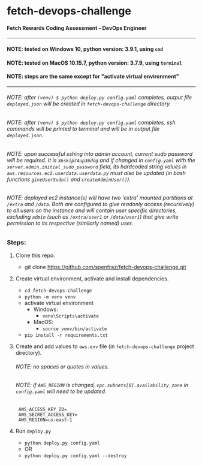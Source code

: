 # fetch-devops-challenge
#### Fetch Rewards Coding Assessment - DevOps Engineer
-------

#### NOTE: tested on Windows 10, python version: 3.9.1, using ```cmd```
#### NOTE: tested on MacOS 10.15.7, python version: 3.7.9, using ```terminal```
#### NOTE: steps are the same except for "activate virtual environment"

-------

###### NOTE: after ```(venv) $ python deploy.py config.yaml``` completes, output file ```deployed.json``` will be created in ```fetch-devops-challenge``` directory.
###### NOTE: after ```(venv) $ python deploy.py config.yaml``` completes, ssh commands will be printed to terminal and will be in output file ```deployed.json```.
###### NOTE: upon successful sshing into admin account, current sudo password will be required. It is ```36skip74up36dog``` and if changed in ```config.yaml``` with the ```server.admin.initial_sudo_password``` field, its hardcoded string values in ```aws.resources.ec2.userdata.userdata.py``` must also be updated (in bash functions ```giveUserSudo()``` and ```createAdminUser()```).
###### NOTE: deployed ec2 instance(s) will have two 'extra' mounted partitions at ```/extra``` and ```/data```. Both are configured to give readonly access (recursively) to all users on the instance and will contain user specific directories, excluding ```admin``` (such as ```/extra/user1``` or ```/data/user1```) that give write permission to its respective (similarly named) user.

### Steps:

1. Clone this repo:
    - git clone https://github.com/spenfraz/fetch-devops-challenge.git

2. Create virtual environment, activate and install dependencies.
    - ```cd fetch-devops-challenge```
    - ```python -m venv venv```
    - activate virtual environment
      - Windows: 
        - ```venv\Scripts\activate```
      - MacOS:
        - ```source venv/bin/activate``` 
    - ```pip install -r requirements.txt```

3. Create and add values to ```aws.env``` file (in ```fetch-devops-challenge``` project directory).
   ###### NOTE: no spaces or quotes in values.
   ###### NOTE: if ```AWS_REGION``` is changed, ```vpc.subnets[0].availability_zone``` in ```config.yaml``` will need to be updated.

        AWS_ACCESS_KEY_ID=
        AWS_SECRET_ACCESS_KEY=
        AWS_REGION=us-east-1
        
4. Run ```deploy.py```
    - ```python deploy.py config.yaml```
    - OR
    - ```python deploy.py config.yaml --destroy```




